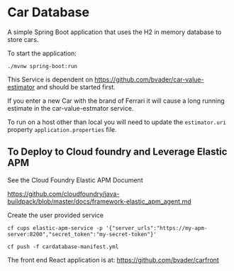 # Car Database

A simple Spring Boot application that uses the H2 in memory database to store cars.

To start the application:

`./mvnw spring-boot:run`

This Service is dependent on https://github.com/bvader/car-value-estimator and should be started first.

If you enter a new Car with the brand of Ferrari it will cause a long running estimate in the car-value-estmator service.

To run on a host other than local you will need to update the `estimator.uri` property
`application.properties` file.

## To Deploy to Cloud foundry and Leverage Elastic APM

See the Cloud Foundry Elastic APM Document

https://github.com/cloudfoundry/java-buildpack/blob/master/docs/framework-elastic_apm_agent.md

Create the user provided service

`cf cups elastic-apm-service -p '{"server_urls":"https://my-apm-server:8200","secret_token":"my-secret-token"}'`

`cf push -f cardatabase-manifest.yml`

The front end React application is at: https://github.com/bvader/carfront
